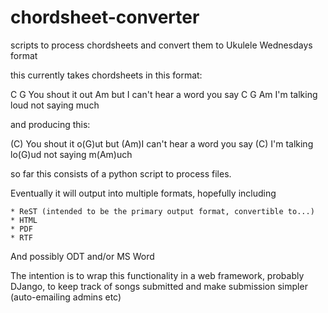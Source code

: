 chordsheet-converter
====================

scripts to process chordsheets and convert them to Ukulele Wednesdays format

this currently takes chordsheets in this format:

C               G
  You shout it out
    Am
but I can't hear a word you say
C               G              Am
  I'm talking loud not saying much

and producing this:

(C)  You shout it o(G)ut
but (Am)I can't hear a word you say
(C)  I'm talking lo(G)ud not saying m(Am)uch

so far this consists of a python script to process files.

Eventually it will output into multiple formats, hopefully including

    * ReST (intended to be the primary output format, convertible to...)
    * HTML
    * PDF
    * RTF

And possibly ODT and/or MS Word

The intention is to wrap this functionality in a web framework, probably DJango, to keep track of songs submitted and make submission simpler (auto-emailing admins etc)
